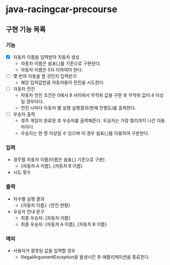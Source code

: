 # java-racingcar-precourse

## 구현 기능 목록 

### 기능
- [x] 자동차 이름을 입력받아 자동차 생성
  - 자동차 이름은 쉼표(,)를 기준으로 구분된다. 
  - 자동차 이름은 5자 이하여야 한다.
- [ ] 몇 번의 이동을 할 것인지 입력받기
  - 해당 입력값만큼 자동차들이 전진을 시도한다.
- [ ] 자동차 전진
  - 자동차 전진 조건은 0에서 9 사이에서 무작위 값을 구한 후 무작위 값이 4 이상일 경우이다.
  - 전진 시마다 자동차 별 실행 실행결과(현재 진행도)를 출력한다.
- [ ] 우승자 출력
  - 경주 게임이 완료된 후 우승자를 출력해준다. 우승자는 가장 멀리까지 나간 자동차이다.
  - 우승자는 한 명 이상일 수 있으며 이 경우 쉼표(,)를 이용하여 구분한다.

### 입력
- 경주할 자동차 이름(이름은 쉼표(,) 기준으로 구분)
  - {자동차 A 이름}, {자동차 B 이름}
- 시도 횟수

### 출력
- 차수별 실행 결과
  - {자동차 이름}: {전진 현황}
- 우승자 안내 문구
  - 최종 우승자: {자동차 이름}
  - 최종 우승자: {자동차 A 이름}, {자동차 B 이름}

  
### 예외
- 사용자가 잘못된 값을 입력할 경우
  - IllegalArgumentException을 발생시킨 후 애플리케이션을 종료한다.
